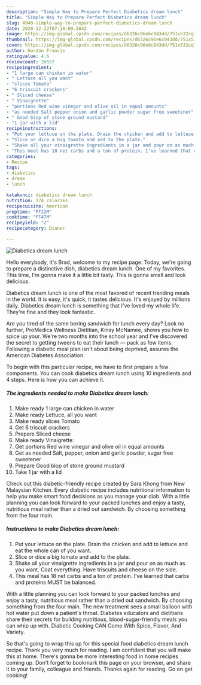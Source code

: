 ```yaml
---
description: "Simple Way to Prepare Perfect Diabetics dream lunch"
title: "Simple Way to Prepare Perfect Diabetics dream lunch"
slug: 4948-simple-way-to-prepare-perfect-diabetics-dream-lunch
date: 2020-12-22T07:18:09.584Z
image: https://img-global.cpcdn.com/recipes/d6326c96e6c043dd/751x532cq70/diabetics-dream-lunch-recipe-main-photo.jpg
thumbnail: https://img-global.cpcdn.com/recipes/d6326c96e6c043dd/751x532cq70/diabetics-dream-lunch-recipe-main-photo.jpg
cover: https://img-global.cpcdn.com/recipes/d6326c96e6c043dd/751x532cq70/diabetics-dream-lunch-recipe-main-photo.jpg
author: Gordon Francis
ratingvalue: 4.6
reviewcount: 26557
recipeingredient:
- "1 large can chicken in water"
- " Lettuce all you want"
- "slices Tomato"
- "6 triscuit crackers"
- " Sliced cheese"
- " Vinaigrette"
- "portions Red wine vinegar and olive oil in equal amounts"
- "as needed Salt pepper onion and garlic powder sugar free sweetener"
- " Good blop of stone ground mustard"
- "1 jar with a lid"
recipeinstructions:
- "Put your lettuce on the plate. Drain the chicken and add to lettuce and eat the whole can of you want."
- "Slice or dice a big tomato and add to the plate."
- "Shake all your vinaigrette ingredients in a jar and pour on as much as you want. Coat everything. Have triscuits and cheese on the side."
- "This meal has 18 net carbs and a ton of protein. I’ve learned that carbs and proteins MUST be balanced."
categories:
- Recipe
tags:
- diabetics
- dream
- lunch

katakunci: diabetics dream lunch 
nutrition: 174 calories
recipecuisine: American
preptime: "PT22M"
cooktime: "PT47M"
recipeyield: "2"
recipecategory: Dinner

---
```



![Diabetics dream lunch](https://img-global.cpcdn.com/recipes/d6326c96e6c043dd/751x532cq70/diabetics-dream-lunch-recipe-main-photo.jpg)

Hello everybody, it's Brad, welcome to my recipe page. Today, we're going to prepare a distinctive dish, diabetics dream lunch. One of my favorites. This time, I'm gonna make it a little bit tasty. This is gonna smell and look delicious.

Diabetics dream lunch is one of the most favored of recent trending meals in the world. It is easy, it's quick, it tastes delicious. It's enjoyed by millions daily. Diabetics dream lunch is something that I've loved my whole life. They're fine and they look fantastic.

Are you tired of the same boring sandwich for lunch every day? Look no further, ProMedica Wellness Dietitian, Kinsy McNamee, shows you how to spice up your. We&#39;re two months into the school year and I&#39;ve discovered the secret to getting tweens to eat their lunch — pack as few items. Following a diabetic meal plan isn&#39;t about being deprived, assures the American Diabetes Association.


To begin with this particular recipe, we have to first prepare a few components. You can cook diabetics dream lunch using 10 ingredients and 4 steps. Here is how you can achieve it.

<!--inarticleads1-->

##### The ingredients needed to make Diabetics dream lunch:

1. Make ready 1 large can chicken in water
1. Make ready  Lettuce, all you want
1. Make ready slices Tomato
1. Get 6 triscuit crackers
1. Prepare  Sliced cheese
1. Make ready  Vinaigrette:
1. Get portions Red wine vinegar and olive oil in equal amounts
1. Get as needed Salt, pepper, onion and garlic powder, sugar free sweetener
1. Prepare  Good blop of stone ground mustard
1. Take 1 jar with a lid


Check out this diabetic-friendly recipe created by Sara Khong from New Malaysian Kitchen. Every diabetic recipe includes nutritional information to help you make smart food decisions as you manage your diab. With a little planning you can look forward to your packed lunches and enjoy a tasty, nutritious meal rather than a dried out sandwich. By choosing something from the four main. 

<!--inarticleads2-->

##### Instructions to make Diabetics dream lunch:

1. Put your lettuce on the plate. Drain the chicken and add to lettuce and eat the whole can of you want.
1. Slice or dice a big tomato and add to the plate.
1. Shake all your vinaigrette ingredients in a jar and pour on as much as you want. Coat everything. Have triscuits and cheese on the side.
1. This meal has 18 net carbs and a ton of protein. I’ve learned that carbs and proteins MUST be balanced.


With a little planning you can look forward to your packed lunches and enjoy a tasty, nutritious meal rather than a dried out sandwich. By choosing something from the four main. The new treatment sees a small balloon with hot water put down a patient&#39;s throat. Diabetes educators and dietitians share their secrets for building nutritious, blood-sugar-friendly meals you can whip up with. Diabetic Cooking CAN Come With Spice, Flavor, And Variety. 

So that's going to wrap this up for this special food diabetics dream lunch recipe. Thank you very much for reading. I am confident that you will make this at home. There's gonna be more interesting food in home recipes coming up. Don't forget to bookmark this page on your browser, and share it to your family, colleague and friends. Thanks again for reading. Go on get cooking!
